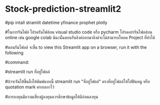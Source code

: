 # Stock-prediction-streamlit2

#pip intall stramlit datetime yfinance prophet plotly

#ในการรันไฟล์ โปรดรันไฟล์บน visual studio code หรือ pycharm โปรดอย่ารันไฟลล์บน online เช่น google colab มิฉะนั้นตอนรันลิงค์ออกมาลิงค์จะไม่สามารถโหลด Project ที่ทำได้

#ตอนรันไฟลล์ จะขึ้น to view this Streamlit app on a browser, run it with the following
  
  #command: 
  
  #streamlit run ที่อยู่ไฟลล์ 
  
  #ถ้าจะรันให้ขึ้นลิ้งให้พิมพ์แบบนี้  streamlit run "ที่อยู่ไฟลล์" ตรงที่อยู่ไฟลล์ให้ใส่ฟันหนู หรือ quotation mark ครอบเอาไว้ 

#การลงทุนมีความเสี่ยงผู้ลงทุนควรศึกษาข้อมูลให้ดีก่อนลงทุน

